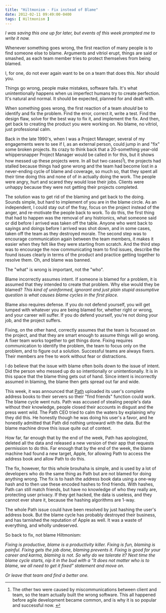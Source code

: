 ```yaml
---
title: "Hiltmonism - Fix instead of Blame"
date: 2012-02-11 09:49:00-0400
tags: [ Hiltmonism ]
---
```


*I was saving this one up for later, but events of this week prompted me to write it now.*

Whenever something goes wrong, the first reaction of many people is to find someone else to blame. Arguments and vitriol erupt, things are said or smashed, as each team member tries to protect themselves from being blamed. 

I, for one, do not ever again want to be on a team that does this. Nor should you.

Things go wrong, people make mistakes, software fails. It's what unintentionally happens when us imperfect humans try to create perfection. It's natural and normal. It should be expected, planned for and dealt with.

When something goes wrong, the first reaction of a team *should* be to identify and fix the problem. Find the error, correct it, write a test. Find the design flaw, solve for the best way to fix it, and implement the fix. And then, get back to creating the product you were working on. No blame, no vitriol, just professional calm.

Back in the late 1990's, when I was a Project Manager, several of my engagements were to see if I, as an external person, could jump in and "fix" some broken projects. Its crazy to think back that a 20-something year-old whippersnapper Project Manager would be called in for this, but it shows how messed up these projects were. In all but two cases(<sup id="fnref1"><a href="#fn1" rel="footnote">1</a></sup>), the projects had stalled because things had gone wrong and the team had become lost in a never-ending cycle of blame and coverage, so much so, that they spent all their time doing this and none of of in actually doing the work. The people were angry, hurt and scared they would lose their jobs. Clients were unhappy because they were not getting their projects completed. 

The solution was to get rid of the blaming and get back to the doing. Sounds simple, but hard to implement of you are in the blame circle. As an independent, I could stay out of the fray, focus on the project instead of the anger, and re-motivate the people back to work. To do this, the first thing that had to happen was the removal of any histrionics, what someone said or did before I arrived was taken off the table. Anyone who went back to sayings and doings before I arrived was shot down, and in some cases, taken off the team as they destroyed morale. The second step was to encourage communication again between the team members, it makes it easier when they felt like they were starting from scratch. And the third step was to encourage the now communicating team to find issues, describe the found issues clearly in terms of the product and practice getting together to resolve them. Oh, and blame was banned.

The "what" is wrong is important, not the "who".

Blame incorrectly assumes intent. If someone is blamed for a problem, it is assumed that they intended to create that problem. Why else would they be blamed? *This kind of uninformed, ignorant and just plain stupid assumptive question is what causes blame cycles in the first place.*

Blame also requires defense. If you do not defend yourself, you will get lumped with whatever you are being blamed for, whether right or wrong, and your career will suffer. If you do defend yourself, you're not doing your job, and the project suffers.

Fixing, on the other hand, correctly assumes that the team is focussed on the project, and that they are smart enough to assume things will go wrong. A fixer team works together to get things done. Fixing requires communication to identify the problem, the team to focus only on the problem, and to figure out a solution. Successful teams are always fixers. Their members are free to work without fear or distractions.

I do believe that the issue with blame often boils down to the issue of intent.  Did the person who messed up do so intentionally or unintentionally. It is in this space that the blame thing gets out of hand. Since intent is incorrectly assumed in blaming, the blame then gets spread out far and wide.

This week, it was announced that [Path](https://path.com/) uploaded its user's complete address books to their servers so their "find friends" function could work. The blame cycle went nuts. Path was accused of stealing people's data without their knowledge, people closed their accounts in disgust and the press went wild. The Path CEO tried to calm the waters by explaining why they did this. He honestly though he was doing his user's a favor, and he honestly admitted that Path did nothing untoward with the data. But the blame machine drove this issue quite out of context.

How far, far enough that by the end of the week, Path has apologized, deleted all the data and released a new version of their app that requests permission to do this. Far enough that by the end of the week, the blame machine had found a new target, Apple, for allowing Path to access the address book and allow Path to do this.

The fix, however, for this whole brouhaha is simple, and is used by a lot of developers who do the same thing as Path but are not blamed for doing anything wrong. The fix is to hash the address book data using a one-way hash and to then use these encoded hashes to find friends. With hashes, Path can still match friends, but have no knowledge of who they really are, protecting user privacy. If they get hacked, the data is useless, and they cannot ever share it, because the hashing algorithms are 1-way.

The whole Path issue could have been resolved by just hashing the user's address book. But the blame cycle has probably destroyed their business, and has tarnished the reputation of Apple as well. It was a waste of everything, and wholly undeserved.

So back to fix, not blame Hiltmonism:

*Fixing is productive, blame is a productivity killer. Fixing is fun, blaming is painful. Fixing gets the job done, blaming prevents it. Fixing is good for your career and karma, blaming is not. So why do we tolerate it? Next time the blame cycle starts, nip it in the bud with a "It does not matter who is to blame, we all need to get it fixed" statement and move on.*

*Or leave that team and find a better one.*

---

<div class="footnotes">
    <ol>
        <li id="fn1">The other two were caused by miscommunications between client and team, so the team actually built the wrong software. This all happened before agile development became common, and is why it is so popular and successful now. <a href="#fnref1" rev="footnote">↩</a></li>
    </ol>
</div>
